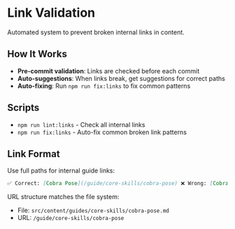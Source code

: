 # Link Validation

Automated system to prevent broken internal links in content.

## How It Works

- **Pre-commit validation**: Links are checked before each commit
- **Auto-suggestions**: When links break, get suggestions for correct paths
- **Auto-fixing**: Run `npm run fix:links` to fix common patterns

## Scripts

- `npm run lint:links` - Check all internal links
- `npm run fix:links` - Auto-fix common broken link patterns

## Link Format

Use full paths for internal guide links:

```markdown
✅ Correct: [Cobra Pose](/guide/core-skills/cobra-pose) ❌ Wrong: [Cobra Pose](/guide/cobra-pose)
```

URL structure matches the file system:

- File: `src/content/guides/core-skills/cobra-pose.md`
- URL: `/guide/core-skills/cobra-pose`
